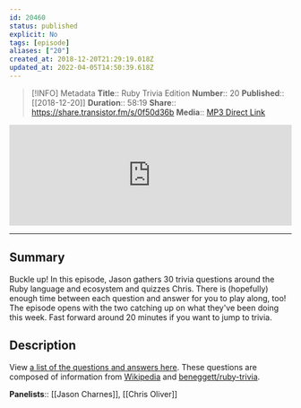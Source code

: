```yaml
---
id: 20460
status: published
explicit: No
tags: [episode]
aliases: ["20"]
created_at: 2018-12-20T21:29:19.018Z
updated_at: 2022-04-05T14:50:39.618Z
---
```


> [!INFO] Metadata
> **Title**:: Ruby Trivia Edition
> **Number**:: 20
> **Published**:: [[2018-12-20]]
> **Duration**:: 58:19
> **Share**:: <https://share.transistor.fm/s/0f50d36b>
> **Media**:: [MP3 Direct Link](https://dts.podtrac.com/redirect.mp3/media.transistor.fm/0f50d36b/0f50d36b.mp3)

<iframe width="100%" height="180" frameborder="no" scrolling="no" seamless src="https://share.transistor.fm/e/0f50d36b/dark"></iframe>

---

## Summary

Buckle up! In this episode, Jason gathers 30 trivia questions around the Ruby language and ecosystem and quizzes Chris. There is (hopefully) enough time between each question and answer for you to play along, too! The episode opens with the two catching up on what they've been doing this week. Fast forward around 20 minutes if you want to jump to trivia.

## Description

View [a list of the questions and answers here](https://jasoncharnes.com/remote-ruby-20-trivia-questions-and-answers).
These questions are composed of information from [Wikipedia](<https://en.wikipedia.org/wiki/Ruby_(programming_language)>) and [beneggett/ruby-trivia](https://github.com/beneggett/ruby-trivia).

**Panelists**:: [[Jason Charnes]], [[Chris Oliver]]
